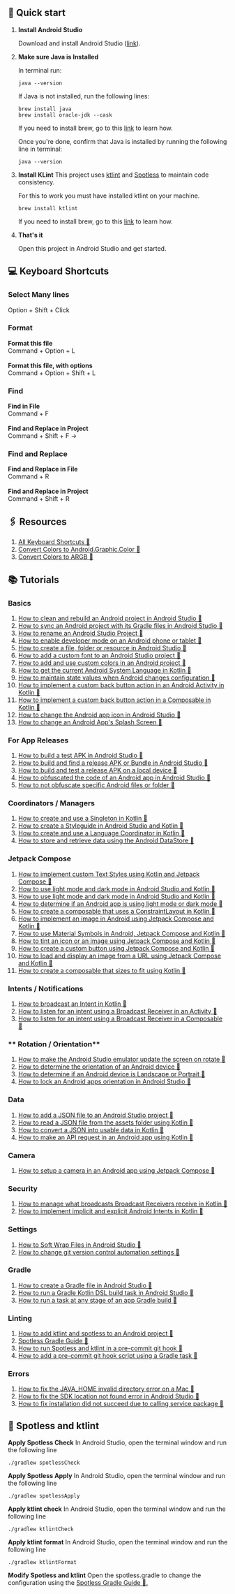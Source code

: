 ## 🚀 Quick start

1.  **Install Android Studio**

    Download and install Android Studio (<a href= "https://developer.android.com/studio">link</a>).

2.  **Make sure Java is Installed**

    In terminal run:

    ```shell
    java --version
    ```

    If Java is not installed, run the following lines:

    ```shell
    brew install java
    brew install oracle-jdk --cask
    ```

    If you need to install brew, go to this <a href="https://brew.sh">link</a> to learn how.

    Once you're done, confirm that Java is installed by running the following line in terminal:

    ```shell
    java --version
    ```

3.  **Install KLint**
    This project uses <a href="https://github.com/pinterest/ktlint">ktlint</a> and <a href="https://github.com/diffplug/spotless">Spotless</a> to maintain code consistency.

    For this to work you must have installed ktlint on your machine.

    ```shell
    brew install ktlint
    ```

    If you need to install brew, go to this <a href="https://brew.sh">link</a> to learn how.

4.  **That's it**

    Open this project in Android Studio and get started.

## 💻 Keyboard Shortcuts

### **Select Many lines**
Option + Shift + Click

### **Format**
**Format this file**<br/>
Command + Option + L<br/><br/>
**Format this file, with options**<br/>
Command + Option + Shift + L

### **Find**
**Find in File**<br/>
Command + F<br/><br/>
**Find and Replace in Project**<br/>
Command + Shift + F -> 

### **Find and Replace**<br/>
**Find and Replace in File**<br/>
Command + R<br/><br/>
**Find and Replace in Project**<br/>
Command + Shift + R<br/> 

## 🖇️ Resources

1. <a href="https://developer.android.com/studio/intro/keyboard-shortcuts">All Keyboard Shortcuts 🔗</a>
2. <a href="https://convertingcolors.com/">Convert Colors to Android.Graphic.Color 🔗</a>
2. <a href="https://www.myfixguide.com/color-converter/">Convert Colors to ARGB 🔗</a>


## 📚 Tutorials

### **Basics**

1. <a href="https://www.delasign.com/blog/android-studio-clean-rebuild-project/?utm=github-starter-project">How to clean and rebuild an Android project in Android Studio 🔗</a>
2. <a href="https://delasign.com/blog/how-to-sync-an-android-project-with-its-gradle-files-in-android-studio/?utm=github-starter-project">How to sync an Android project with its Gradle files in Android Studio 🔗</a>
3. <a href="https://delasign.com/blog/android-studio-rename-project/?utm=github-starter-project">How to rename an Android Studio Project 🔗</a>
4. <a href="https://delasign.com/blog/how-to-enable-developer-mode-on-an-android-phone-or-tablet/?utm=github-starter-project">How to enable developer mode on an Android phone or tablet 🔗</a>
5. <a href="https://delasign.com/blog/android-studio-create-file-folder-resource?utm=github-starter-project">How to create a file, folder or resource in Android Studio 🔗</a>
6. <a href="https://delasign.com/blog/android-studio-custom-font/?utm=github-starter-project">How to add a custom font to an Android Studio project 🔗</a>
7. <a href="https://delasign.com/blog/android-studio-custom-color/?utm=github-starter-project">How to add and use custom colors in an Android project 🔗</a>
8. <a href="https://delasign.com/blog/android-studio-kotlin-system-language/?utm=github-starter-project">How to get the current Android System Language in Kotlin 🔗</a>
9. <a href="https://delasign.com/blog/android-studio-kotlin-state-persistence/?utm=github-starter-project">How to maintain state values when Android changes configuration 🔗</a>
10.  <a href="https://delasign.com/blog/android-studio-kotlin-back-navigation/?utm=github-starter-project">How to implement a custom back button action in an Android Activity in Kotlin 🔗</a>
11.  <a href="https://delasign.com/blog/android-studio-jetpack-compose-kotlin-back-button/?utm=github-starter-project">How to implement a custom back button action in a Composable in Kotlin 🔗</a>
12. <a href="https://delasign.com/blog/android-studio-app-icon/?utm=github-starter-project">How to change the Android app icon in Android Studio 🔗</a>
13. <a href="https://delasign.com/blog/android-studio-splash-screen/?utm=github-starter-project">How to change an Android App's Splash Screen 🔗</a>

### **For App Releases**
1. <a href="https://delasign.com/blog/android-studio-test-apk/?utm=github-starter-project">How to build a test APK in Android Studio 🔗</a>
2. <a href="https://delasign.com/blog/android-studio-build-release-apk-aab/?utm=github-starter-project">How to build and find a release APK or Bundle in Android Studio 🔗</a>
3. <a href="https://delasign.com/blog/android-studio-test-release-apk-on-local-device/?utm=github-starter-project">How to build and test a release APK on a local device 🔗</a>
4. <a href="https://delasign.com/blog/android-studio-obfuscated-the-code/?utm=github-starter-project">How to obfuscated the code of an Android app in Android Studio 🔗</a>
5. <a href="https://delasign.com/blog/android-studio-dont-obfuscate-this-code/?utm=github-starter-project">How to not obfuscate specific Android files or folder 🔗</a>

### **Coordinators / Managers**

1. <a href="https://delasign.com/blog/android-studio-kotlin-singleton/?utm=github-starter-project">How to create and use a Singleton in Kotlin 🔗</a>
2. <a href="https://delasign.com/blog/android-studio-kotlin-styleguide/?utm=github-starter-project">How to create a Styleguide in Android Studio and Kotlin 🔗</a>
3. <a href="https://delasign.com/blog/android-studio-kotlin-language-coordinator/?utm=github-starter-project">How to create and use a Language Coordinator in Kotlin 🔗</a>
4. <a href="https://delasign.com/blog/android-studio-kotlin-data-store/?utm=github-starter-project">How to store and retrieve data using the Android DataStore 🔗</a>

### **Jetpack Compose**

1. <a href="https://delasign.com/blog/how-to-implement-custom-text-styles-using-kotlin-and-jetpack-compose/?utm=github-starter-project">How to implement custom Text Styles using Kotlin and Jetpack Compose 🔗</a>
2. <a href="https://delasign.com/blog/android-studio-kotlin-light-dark-mode/?utm=github-starter-project">How to use light mode and dark mode in Android Studio and Kotlin 🔗</a>
3. <a href="https://delasign.com/blog/android-studio-kotlin-light-dark-mode/?utm=github-starter-project">How to use light mode and dark mode in Android Studio and Kotlin 🔗</a>
4. <a href="https://delasign.com/blog/android-studio-kotlin-is-dark-mode/?utm=github-starter-project">How to determine if an Android app is using light mode or dark mode 🔗</a>
5. <a href="https://delasign.com/blog/android-studio-kotlin-jetpack-compose-constraint-layout/?utm=github-starter-project">How to create a composable that uses a ConstraintLayout in Kotlin 🔗</a>
6. <a href="https://delasign.com/blog/android-studio-kotlin-jetpack-compose-image/?utm=github-starter-project">How to implement an image in Android using Jetpack Compose and Kotlin 🔗</a>
7. <a href="https://delasign.com/blog/android-kotlin-jetpack-compose-symbols/?utm=github-starter-project">How to use Material Symbols in Android, Jetpack Compose and Kotlin 🔗</a>
8. <a href="https://delasign.com/blog/android-kotlin-jetpack-compose-tint-icon-image/?utm=github-starter-project">How to tint an icon or an image using Jetpack Compose and Kotlin 🔗</a>
9. <a href="https://delasign.com/blog/android-studio-jetpack-compose-kotlin-custom-button/?utm=github-starter-project">How to create a custom button using Jetpack Compose and Kotlin 🔗</a>
10. <a href="https://delasign.com/blog/android-studio-jetpack-compose-kotlin-image-from-url/?utm=github-starter-project">How to load and display an image from a URL using Jetpack Compose and Kotlin 🔗</a>
11. <a href="https://delasign.com/blog/android-studio-jetpack-compose-kotlin-size-to-fit/?utm=github-starter-project">How to create a composable that sizes to fit using Kotlin 🔗</a>


### **Intents / Notifications**

1. <a href="https://delasign.com/blog/android-studio-kotlin-send-intents/?utm=github-starter-project">How to broadcast an Intent in Kotlin 🔗</a>
2. <a href="https://delasign.com/blog/android-studio-kotlin-receive-intents-activity/?utm=github-starter-project">How to listen for an intent using a Broadcast Receiver in an Activity 🔗</a>
3. <a href="https://delasign.com/blog/android-studio-kotlin-receive-intents-composable/?utm=github-starter-project">How to listen for an intent using a Broadcast Receiver in a Composable 🔗</a>

### ** Rotation / Orientation**

1. <a href="https://delasign.com/blog/android-studio-rotate-screen-emulator/?utm=github-starter-project">How to make the Android Studio emulator update the screen on rotate 🔗</a>
2. <a href="https://delasign.com/blog/android-studio-jetpack-compose-kotlin-orientation/?utm=github-starter-project">How to determine the orientation of an Android device 🔗</a>
3. <a href="https://delasign.com/blog/android-studio-jetpack-compose-kotlin-landscape/?utm=github-starter-project">How to determine if an Android device is Landscape or Portrait 🔗</a>
4. <a href="https://delasign.com/blog/android-studio-lock-orientation/?utm=github-starter-project">How to lock an Android apps orientation in Android Studio 🔗</a>

### **Data**

1. <a href="https://delasign.com/blog/android-studio-kotlin-json/?utm=github-starter-project">How to add a JSON file to an Android Studio project 🔗</a>
2. <a href="https://delasign.com/blog/android-studio-kotlin-read-json/?utm=github-starter-project">How to read a JSON file from the assets folder using Kotlin 🔗</a>
3. <a href="https://delasign.com/blog/android-studio-kotlin-convert-json-to-data/?utm=github-starter-project">How to convert a JSON into usable data in Kotlin 🔗</a>
4. <a href="https://delasign.com/blog/android-studio-kotlin-api-call/?utm=github-starter-project">How to make an API request in an Android app using Kotlin 🔗</a>

### **Camera**

1. <a href="https://delasign.com/blog/android-studio-jetpack-compose-kotlin-camerax-composable/?utm=github-starter-project">How to setup a camera in an Android app using Jetpack Compose 🔗</a>

### **Security**

1. <a href="https://delasign.com/blog/android-studio-kotlin-broadcast-recievers-export-or-not/?utm=github-starter-project">How to manage what broadcasts Broadcast Receivers receive in Kotlin 🔗</a>
2. <a href="https://delasign.com/blog/android-studio-kotlin-implicit-explicit-intents/?utm=github-starter-project">How to implement implicit and explicit Android Intents in Kotlin 🔗</a>

### **Settings**

1. <a href="https://delasign.com/blog/android-studio-soft-wrap-files/?utm=github-starter-project">How to Soft Wrap Files in Android Studio 🔗</a>
2. <a href="https://delasign.com/blog/android-studio-git-automation-settings/?utm=github-starter-project">How to change git version control automation settings 🔗</a>

### **Gradle**

1. <a href="https://delasign.com/blog/android-studio-create-gradle-file/?utm=github-starter-project">How to create a Gradle file in Android Studio 🔗</a>
2. <a href="https://delasign.com/blog/android-studio-gradle-pre-build-task/?utm=github-starter-project">How to run a Gradle Kotlin DSL build task in Android Studio 🔗</a>
3. <a href="https://delasign.com/blog/android-studio-run-build-task-any-stage/?utm=github-starter-project">How to run a task at any stage of an app Gradle build 🔗</a>


### **Linting**

1. <a href="https://www.delasign.com/blog/android-studio-ktlint-and-spotless/?utm=github-starter-project">How to add ktlint and spotless to an Android project 🔗</a>
2. <a href="https://github.com/diffplug/spotless/tree/main/plugin-gradle">Spotless Gradle Guide 🔗</a>
3. <a href="https://delasign.com/blog/android-ktlint-spotless-precommit-script/?utm=github-starter-project">How to run Spotless and ktlint in a pre-commit git hook 🔗</a>
4. <a href="https://delasign.com/blog/android-studio-gradle-precommit-git-script/?utm=github-starter-project">How to add a pre-commit git hook script using a Gradle task 🔗</a>

### **Errors**

1. <a href="https://delasign.com/blog/android-studio-fix-java-home-invalid-directory/?utm=github-starter-project">How to fix the JAVA_HOME invalid directory error on a Mac  🔗</a>
2. <a href="https://delasign.com/blog/android-studio-fix-sdk-location-error/?utm=github-starter-project">How to fix the SDK location not found error in Android Studio 🔗</a>
3. <a href="https://delasign.com/blog/android-studio-installation-error-service-package/?utm=github-starter-project">How to fix installation did not succeed due to calling service package 🔗</a>


## 🧹 Spotless and ktlint

**Apply Spotless Check**
In Android Studio, open the terminal window and run the following line

```shell
./gradlew spotlessCheck
```

**Apply Spotless Apply**
In Android Studio, open the terminal window and run the following line

```shell
./gradlew spotlessApply
```

**Apply ktlint check**
In Android Studio, open the terminal window and run the following line

```shell
./gradlew ktlintCheck
```

**Apply ktlint format**
In Android Studio, open the terminal window and run the following line

```shell
./gradlew ktlintFormat
```

**Modify Spotless and ktlint**
Open the spotless.gradle to change the configuration using the <a href="https://github.com/diffplug/spotless/tree/main/plugin-gradle">Spotless Gradle Guide 🔗.</a>